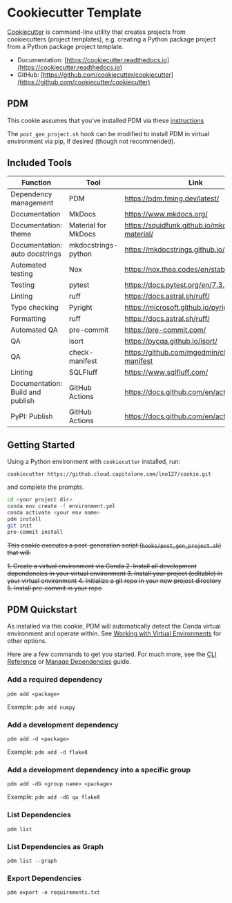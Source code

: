 # Cookiecutter Template

[Cookiecutter](https://cookiecutter.readthedocs.io/en/stable/README.html) is command-line utility 
that creates projects from cookiecutters (project templates), e.g. creating a Python package project 
from a Python package project template.

- Documentation: [https://cookiecutter.readthedocs.io](https://cookiecutter.readthedocs.io)
- GitHub: [https://github.com/cookiecutter/cookiecutter](https://github.com/cookiecutter/cookiecutter)

## PDM 

This cookie assumes that you've installed PDM via these [instructions](https://pdm.fming.dev/latest/#update-the-pdm-version)

The `post_gen_project.sh` hook can be modified to install PDM in virtual environment via pip, if
desired (though not recommended).

## Included Tools

| Function                         | Tool                | Link                                         |
|----------------------------------|---------------------|----------------------------------------------|
| Dependency management            | PDM                 | https://pdm.fming.dev/latest/                |
| Documentation                    | MkDocs              | https://www.mkdocs.org/                      |
| Documentation: theme             | Material for MkDocs | https://squidfunk.github.io/mkdocs-material/ |
| Documentation: auto docstrings   | mkdocstrings-python | https://mkdocstrings.github.io/python/       |
| Automated testing                | Nox                 | https://nox.thea.codes/en/stable/index.html  |
| Testing                          | pytest              | https://docs.pytest.org/en/7.3.x/            |
| Linting                          | ruff                | https://docs.astral.sh/ruff/                 |
| Type checking                    | Pyright             | https://microsoft.github.io/pyright/#/       |
| Formatting                       | ruff                | https://docs.astral.sh/ruff/                 |
| Automated QA                     | pre-commit          | https://pre-commit.com/                      |
| QA                               | isort               | https://pycqa.github.io/isort/               |
| QA                               | check-manifest      | https://github.com/mgedmin/check-manifest    |
| Linting                          | SQLFluff            | https://www.sqlfluff.com/                    |
| Documentation: Build and publish | GitHub Actions      | https://docs.github.com/en/actions           |
| PyPI: Publish                    | GitHub Actions      | https://docs.github.com/en/actions           |

## Getting Started

Using a Python environment with `cookiecutter` installed, run:

`cookiecutter https://github.cloud.capitalone.com/lno127/cookie.git`

and complete the prompts.

```bash
cd <your project dir>
conda env create -f environment.yml
conda activate <your env name>
pdm install
git init
pre-commit install
```

~~This cookie executes a post-generation script (`hooks/post_gen_project.sh`) that will:~~

~~1. Create a virtual environment via Conda
2. Install all development dependencies in your virtual environment
3. Install your project (editable) in your virtual environment
4. Initialize a git repo in your new project directory
5. Install pre-commit in your repo~~

## PDM Quickstart

As installed via this cookie, PDM will automatically detect the Conda virtual environment and operate
within. See [Working with Virtual Environments](https://pdm.fming.dev/latest/usage/venv/) for other
options.

Here are a few commands to get you started. For much more, see the [CLI Reference](https://pdm.fming.dev/latest/reference/cli/)
or [Manage Dependencies](https://pdm.fming.dev/latest/usage/dependency/) guide.

### Add a required dependency

`pdm add <package>`

Example: `pdm add numpy`


### Add a development dependency

`pdm add -d <package>`

Example: `pdm add -d flake8`


### Add a development dependency into a specific group

`pdm add -dG <group name> <package>`

Example: `pdm add -dG qa flake8`

### List Dependencies

`pdm list`

### List Dependencies as Graph

`pdm list --graph`

### Export Dependencies

`pdm export -o requirements.txt`
